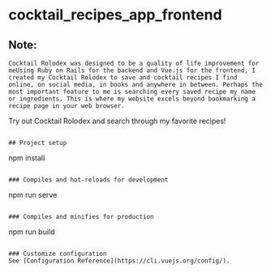 # cocktail_recipes_app_frontend

## Note:
```
Cocktail Rolodex was designed to be a quality of life improvement for meUsing Ruby on Rails for the backend and Vue.js for the frontend, I created my Cocktail Rolodex to save and cocktail recipes I find online, on social media, in books and anywhere in between. Perhaps the most important feature to me is searching every saved recipe my name or ingredients. This is where my website excels beyond bookmarking a recipe page in your web browser.
```
Try out Cocktail Rolodex and search through my favorite recipes!
```

## Project setup
```
npm install
```

### Compiles and hot-reloads for development
```
npm run serve
```

### Compiles and minifies for production
```
npm run build
```

### Customize configuration
See [Configuration Reference](https://cli.vuejs.org/config/).
